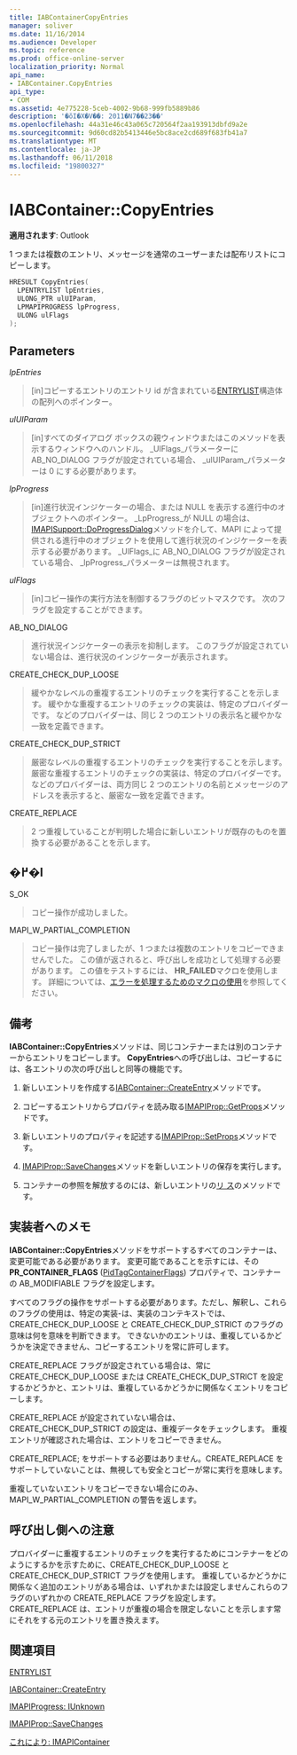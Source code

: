 ```yaml
---
title: IABContainerCopyEntries
manager: soliver
ms.date: 11/16/2014
ms.audience: Developer
ms.topic: reference
ms.prod: office-online-server
localization_priority: Normal
api_name:
- IABContainer.CopyEntries
api_type:
- COM
ms.assetid: 4e775228-5ceb-4002-9b68-999fb5889b86
description: '�ŏI�X�V��: 2011�N7��23��'
ms.openlocfilehash: 44a31e46c43a065c720564f2aa193913dbfd9a2e
ms.sourcegitcommit: 9d60cd82b5413446e5bc8ace2cd689f683fb41a7
ms.translationtype: MT
ms.contentlocale: ja-JP
ms.lasthandoff: 06/11/2018
ms.locfileid: "19800327"
---
```

# <a name="iabcontainercopyentries"></a>IABContainer::CopyEntries

  
  
**適用されます**: Outlook 
  
1 つまたは複数のエントリ、メッセージを通常のユーザーまたは配布リストにコピーします。
  
```cpp
HRESULT CopyEntries(
  LPENTRYLIST lpEntries,
  ULONG_PTR ulUIParam,
  LPMAPIPROGRESS lpProgress,
  ULONG ulFlags
);
```

## <a name="parameters"></a>Parameters

 _lpEntries_
  
> [in]コピーするエントリのエントリ id が含まれている[ENTRYLIST](entrylist.md)構造体の配列へのポインター。 
    
 _ulUIParam_
  
> [in]すべてのダイアログ ボックスの親ウィンドウまたはこのメソッドを表示するウィンドウへのハンドル。 _UlFlags_パラメーターに AB_NO_DIALOG フラグが設定されている場合、 _ulUIParam_パラメーターは 0 にする必要があります。 
    
 _lpProgress_
  
> [in]進行状況インジケーターの場合、または NULL を表示する進行中のオブジェクトへのポインター。 _LpProgress_が NULL の場合は、 [IMAPISupport::DoProgressDialog](imapisupport-doprogressdialog.md)メソッドを介して、MAPI によって提供される進行中のオブジェクトを使用して進行状況のインジケーターを表示する必要があります。 _UlFlags_に AB_NO_DIALOG フラグが設定されている場合、 _lpProgress_パラメーターは無視されます。
    
 _ulFlags_
  
> [in]コピー操作の実行方法を制御するフラグのビットマスクです。 次のフラグを設定することができます。
    
AB_NO_DIALOG 
  
> 進行状況インジケーターの表示を抑制します。 このフラグが設定されていない場合は、進行状況のインジケーターが表示されます。
    
CREATE_CHECK_DUP_LOOSE 
  
> 緩やかなレベルの重複するエントリのチェックを実行することを示します。 緩やかな重複するエントリのチェックの実装は、特定のプロバイダーです。 などのプロバイダーは、同じ 2 つのエントリの表示名と緩やかな一致を定義できます。
    
CREATE_CHECK_DUP_STRICT 
  
> 厳密なレベルの重複するエントリのチェックを実行することを示します。 厳密な重複するエントリのチェックの実装は、特定のプロバイダーです。 などのプロバイダーは、両方同じ 2 つのエントリの名前とメッセージのアドレスを表示すると、厳密な一致を定義できます。
    
CREATE_REPLACE 
  
> 2 つ重複していることが判明した場合に新しいエントリが既存のものを置換する必要があることを示します。
    
## <a name="return-value"></a>�߂�l

S_OK 
  
> コピー操作が成功しました。
    
MAPI_W_PARTIAL_COMPLETION 
  
> コピー操作は完了しましたが、1 つまたは複数のエントリをコピーできませんでした。 この値が返されると、呼び出しを成功として処理する必要があります。 この値をテストするには、 **HR_FAILED**マクロを使用します。 詳細については、[エラーを処理するためのマクロの使用](using-macros-for-error-handling.md)を参照してください。
    
## <a name="remarks"></a>備考

**IABContainer::CopyEntries**メソッドは、同じコンテナーまたは別のコンテナーからエントリをコピーします。 **CopyEntries**への呼び出しは、コピーするには、各エントリの次の呼び出しと同等の機能です。 
  
1. 新しいエントリを作成する[IABContainer::CreateEntry](iabcontainer-createentry.md)メソッドです。 
    
2. コピーするエントリからプロパティを読み取る[IMAPIProp::GetProps](imapiprop-getprops.md)メソッドです。 
    
3. 新しいエントリのプロパティを記述する[IMAPIProp::SetProps](imapiprop-setprops.md)メソッドです。 
    
4. [IMAPIProp::SaveChanges](imapiprop-savechanges.md)メソッドを新しいエントリの保存を実行します。 
    
5. コンテナーの参照を解放するのには、新しいエントリの[リ ス](http://msdn.microsoft.com/en-us/library/ms682317%28VS.85%29.aspx)のメソッドです。 
    
## <a name="notes-to-implementers"></a>実装者へのメモ

**IABContainer::CopyEntries**メソッドをサポートするすべてのコンテナーは、変更可能である必要があります。 変更可能であることを示すには、その**PR_CONTAINER_FLAGS** ([PidTagContainerFlags](pidtagcontainerflags-canonical-property.md)) プロパティで、コンテナーの AB_MODIFIABLE フラグを設定します。 
  
すべてのフラグの操作をサポートする必要があります。ただし、解釈し、これらのフラグの使用は、特定の実装-は、実装のコンテキストでは、CREATE_CHECK_DUP_LOOSE と CREATE_CHECK_DUP_STRICT のフラグの意味は何を意味を判断できます。 できないかのエントリは、重複しているかどうかを決定できません、コピーするエントリを常に許可します。 
  
CREATE_REPLACE フラグが設定されている場合は、常に CREATE_CHECK_DUP_LOOSE または CREATE_CHECK_DUP_STRICT を設定するかどうかと、エントリは、重複しているかどうかに関係なくエントリをコピーします。 
  
CREATE_REPLACE が設定されていない場合は、CREATE_CHECK_DUP_STRICT の設定は、重複データをチェックします。 重複エントリが確認された場合は、エントリをコピーできません。 
  
CREATE_REPLACE; をサポートする必要はありません。CREATE_REPLACE をサポートしていないことは、無視しても安全とコピーが常に実行を意味します。 
  
重複していないエントリをコピーできない場合にのみ、MAPI_W_PARTIAL_COMPLETION の警告を返します。 
  
## <a name="notes-to-callers"></a>呼び出し側への注意

プロバイダーに重複するエントリのチェックを実行するためにコンテナーをどのようにするかを示すために、CREATE_CHECK_DUP_LOOSE と CREATE_CHECK_DUP_STRICT フラグを使用します。 重複しているかどうかに関係なく追加のエントリがある場合は、いずれかまたは設定しませんこれらのフラグのいずれかの CREATE_REPLACE フラグを設定します。 CREATE_REPLACE は、エントリが重複の場合を限定しないことを示します常にそれをする元のエントリを置き換えます。 
  
## <a name="see-also"></a>関連項目



[ENTRYLIST](entrylist.md)
  
[IABContainer::CreateEntry](iabcontainer-createentry.md)
  
[IMAPIProgress: IUnknown](imapiprogressiunknown.md)
  
[IMAPIProp::SaveChanges](imapiprop-savechanges.md)
  
[これにより: IMAPIContainer](iabcontainerimapicontainer.md)


